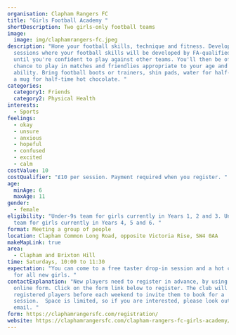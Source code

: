 ```yaml
---
organisation: Clapham Rangers FC
title: "Girls Football Academy "
shortDescription: Two girls-only football teams
image:
  image: img/claphamrangers-fc.jpeg
description: "Hone your football skills, technique and fitness. Development
  sessions where your football skills will be developed by FA-qualified coaches
  until you're confident to play against other teams. You'll then be offered the
  chance to play in matches and friendlies appropriate to your age and level of
  ability. Bring football boots or trainers, shin pads, water for half-time, and
  a mug for half-time hot chocolate. "
categories:
  category1: Friends
  category2: Physical Health
interests:
  - Sports
feelings:
  - okay
  - unsure
  - anxious
  - hopeful
  - confused
  - excited
  - calm
costValue: 10
costQualifier: "£10 per session. Payment required when you register. "
age:
  minAge: 6
  maxAge: 11
gender:
  - female
eligibility: "Under-9s team for girls currently in Years 1, 2 and 3. Under-11s
  team for girls currently in Years 4, 5 and 6. "
format: Meeting a group of people
location: Clapham Common Long Road, opposite Victoria Rise, SW4 0AA
makeMapLink: true
area:
  - Clapham and Brixton Hill
time: Saturdays, 10:00 to 11:30
expectation: "You can come to a free taster drop-in session and a hot chocolate
  for all new girls. "
contactExplanation: "New players need to register in advance, by using the
  online form. Click on the form link below to register. The club will email
  registered players before each weekend to invite them to book for a
  session.  Space is limited, so if you are interested, please look out for the
  email. "
form: https://claphamrangersfc.com/registration/
website: https://claphamrangersfc.com/clapham-rangers-fc-girls-academy/
---
```

